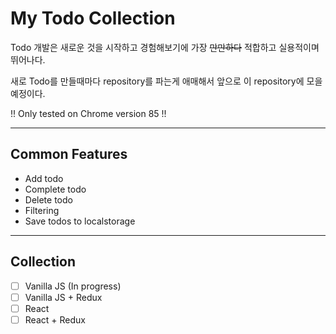 # My Todo Collection

Todo 개발은 새로운 것을 시작하고 경험해보기에 가장 ~~만만하다~~ 적합하고 실용적이며 뛰어나다.

새로 Todo를 만들때마다 repository를 파는게 애매해서 앞으로 이 repository에 모을 예정이다.

!! Only tested on Chrome version 85 !!

---
## Common Features

- Add todo
- Complete todo
- Delete todo
- Filtering
- Save todos to localstorage

---
## Collection

- [ ] Vanilla JS (In progress)
- [ ] Vanilla JS + Redux
- [ ] React
- [ ] React + Redux